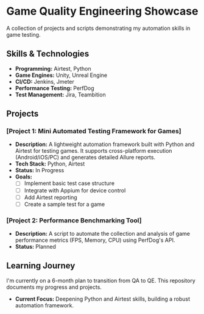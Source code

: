 # Game Quality Engineering Showcase

A collection of projects and scripts demonstrating my automation skills in game testing.

## Skills & Technologies
- **Programming:** Airtest, Python
- **Game Engines:** Unity, Unreal Engine
- **CI/CD:** Jenkins, Jmeter
- **Performance Testing:** PerfDog
- **Test Management:** Jira, Teambition

## Projects

### [Project 1: Mini Automated Testing Framework for Games]
- **Description:** A lightweight automation framework built with Python and Airtest for testing games. It supports cross-platform execution (Android/iOS/PC) and generates detailed Allure reports.
- **Tech Stack:** Python, Airtest
- **Status:** In Progress
- **Goals:**
  - [ ] Implement basic test case structure
  - [ ] Integrate with Appium for device control
  - [ ] Add Airtest reporting
  - [ ] Create a sample test for a game

### [Project 2: Performance Benchmarking Tool]
- **Description:** A script to automate the collection and analysis of game performance metrics (FPS, Memory, CPU) using PerfDog's API.
- **Status:** Planned

## Learning Journey
I'm currently on a 6-month plan to transition from QA to QE. This repository documents my progress and projects.

- **Current Focus:** Deepening Python and Airtest skills, building a robust automation framework.
